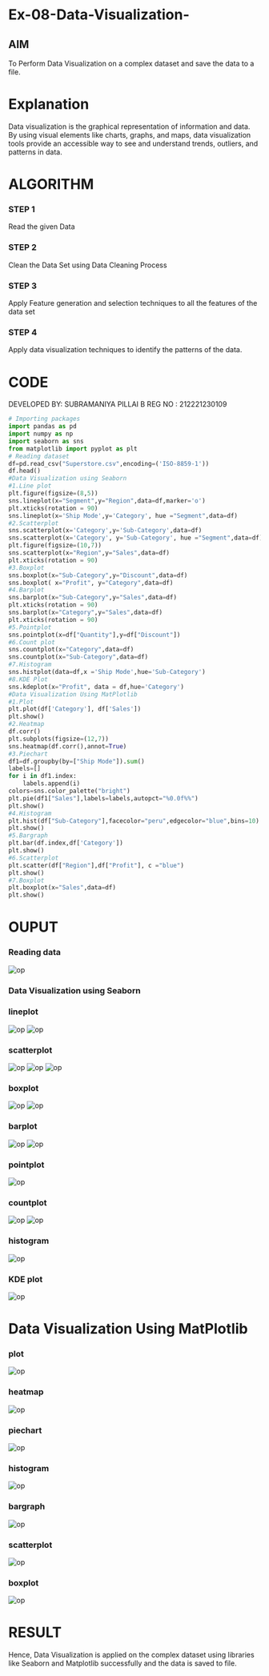 # Ex-08-Data-Visualization-

## AIM
To Perform Data Visualization on a complex dataset and save the data to a file. 

# Explanation
Data visualization is the graphical representation of information and data. By using visual elements like charts, graphs, and maps, data visualization tools provide an accessible way to see and understand trends, outliers, and patterns in data.

# ALGORITHM
### STEP 1
Read the given Data
### STEP 2
Clean the Data Set using Data Cleaning Process
### STEP 3
Apply Feature generation and selection techniques to all the features of the data set
### STEP 4
Apply data visualization techniques to identify the patterns of the data.


# CODE
DEVELOPED BY: SUBRAMANIYA PILLAI B
REG NO : 212221230109
```python
# Importing packages
import pandas as pd
import numpy as np
import seaborn as sns
from matplotlib import pyplot as plt
# Reading dataset
df=pd.read_csv("Superstore.csv",encoding=('ISO-8859-1'))
df.head() 
#Data Visualization using Seaborn
#1.Line plot
plt.figure(figsize=(8,5))
sns.lineplot(x="Segment",y="Region",data=df,marker='o')
plt.xticks(rotation = 90)
sns.lineplot(x='Ship Mode',y='Category', hue ="Segment",data=df)
#2.Scatterplot
sns.scatterplot(x='Category',y='Sub-Category',data=df)
sns.scatterplot(x='Category', y='Sub-Category', hue ="Segment",data=df)
plt.figure(figsize=(10,7))
sns.scatterplot(x="Region",y="Sales",data=df)
plt.xticks(rotation = 90)
#3.Boxplot
sns.boxplot(x="Sub-Category",y="Discount",data=df)
sns.boxplot( x="Profit", y="Category",data=df)
#4.Barplot
sns.barplot(x="Sub-Category",y="Sales",data=df)
plt.xticks(rotation = 90)
sns.barplot(x="Category",y="Sales",data=df)
plt.xticks(rotation = 90)
#5.Pointplot
sns.pointplot(x=df["Quantity"],y=df["Discount"])
#6.Count plot
sns.countplot(x="Category",data=df)
sns.countplot(x="Sub-Category",data=df) 
#7.Histogram
sns.histplot(data=df,x ='Ship Mode',hue='Sub-Category')
#8.KDE Plot
sns.kdeplot(x="Profit", data = df,hue='Category')
#Data Visualization Using MatPlotlib
#1.Plot
plt.plot(df['Category'], df['Sales'])
plt.show()
#2.Heatmap
df.corr()
plt.subplots(figsize=(12,7))
sns.heatmap(df.corr(),annot=True)
#3.Piechart
df1=df.groupby(by=["Ship Mode"]).sum()
labels=[]
for i in df1.index:
    labels.append(i)
colors=sns.color_palette("bright")
plt.pie(df1["Sales"],labels=labels,autopct="%0.0f%%")
plt.show()
#4.Histogram
plt.hist(df["Sub-Category"],facecolor="peru",edgecolor="blue",bins=10)
plt.show()
#5.Bargraph
plt.bar(df.index,df['Category'])
plt.show()
#6.Scatterplot
plt.scatter(df["Region"],df["Profit"], c ="blue")
plt.show()
#7.Boxplot
plt.boxplot(x="Sales",data=df)
plt.show()
```
# OUPUT
### Reading data
![op](op1.png)
### Data Visualization using Seaborn
### lineplot
![op](op2.png)
![op](op3.png)
### scatterplot
![op](op4.png)
![op](op5.png)
![op](op6.png)
### boxplot
![op](op7.png)
![op](op8.png)
### barplot
![op](op9.png)
![op](op10.png)
### pointplot
![op](op11.png)
### countplot
![op](op12.png)
![op](op13.png)
### histogram
![op](op14.png)
### KDE plot
![op](op15.png)
# Data Visualization Using MatPlotlib
### plot
![op](op16.png)
### heatmap
![op](op17.png)
### piechart
![op](op18.png)
### histogram
![op](op19.png)
### bargraph
![op](op20.png)
### scatterplot
![op](op21.png)
### boxplot
![op](op22.png)

# RESULT
Hence, Data Visualization is applied on the complex dataset using libraries like Seaborn and Matplotlib successfully and the data is saved to file.